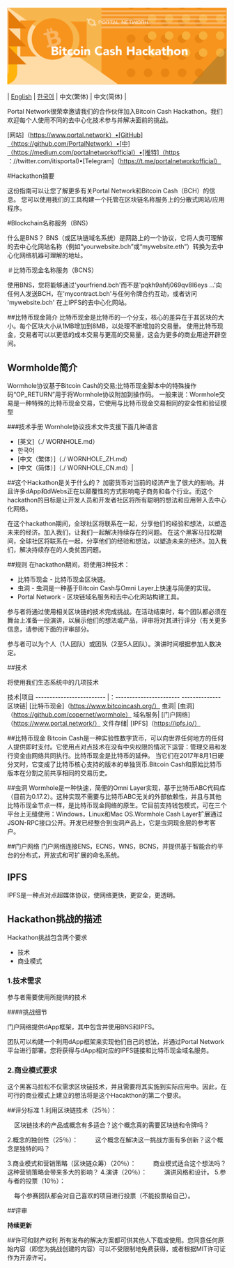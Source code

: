 ![Bitcoin Cash](./assets/bch.png)

| [English](./README.md) | [한국어](./README_KR.md) | 中文(繁体) | 中文(简体) |

Portal Network很荣幸邀请我们的合作伙伴加入Bitcoin Cash Hackathon。我们欢迎每个人使用不同的去中心化技术参与并解决面前的挑战。

[网站]（https://www.portal.network）•[GitHub]（https://github.com/PortalNetwork）•[中]（https://medium.com/portalnetworkofficial）•[推特]（https ：//twitter.com/itisportal)•[Telegram]（https://t.me/portalnetworkofficial）

#Hackathon摘要

这份指南可以让您了解更多有关Portal Network和Bitcoin Cash（BCH）的信息。
您可以使用我们的工具构建一个托管在区块链名称服务上的分散式网站/应用程序。

#Blockchain名称服务（BNS）

什么是BNS？
BNS（或区块链域名系统）是网路上的一个协议，它将人类可理解的去中心化网站名称（例如“yourwebsite.bch”或“mywebsite.eth”）转换为去中心化网络机器可理解的地址。

＃比特币现金名称服务（BCNS）

使用BNS，您将能够通过'yourfriend.bch'而不是'pqkh9ahfj069qv8l6eys ...'向任何人发送BCH，在'mycontract.bch'与任何令牌合约互动，或者访问 'mywebsite.bch' 在上IPFS的去中心化网站。

##比特币现金简介
比特币现金是比特币的一个分支，核心的差异在于其区块的大小。每个区块大小从1MB增加到8MB，以处理不断增加的交易量。
使用比特币现金，交易者可以以更低的成本交易与更高的交易量，这会为更多的商业用途开辟空间。

## Wormholde简介
Wormhole协议基于Bitcoin Cash的交易;比特币现金脚本中的特殊操作码“OP_RETURN”用于将Wormhole协议附加到操作码。
一般来说：Wormhole交易是一种特殊的比特币现金交易，它使用与比特币现金交易相同的安全性和验证模型

###技术手册
Wornhole协议技术文件支援下面几种语言
- [英文]（./ WORNHOLE.md）
- 한국어
- [中文（繁体）]（./ WORNHOLE_ZH.md）
- [中文（简体）]（./ WORNHOLE_CN.md）|

##这个Hackathon是关于什么的？
加密货币对当前的经济产生了很大的影响。并且许多dApp和dWebs正在以颠覆性的方式影响电子商务和各个行业。而这个hackathon的目标是让开发人员和开发者社区将所有聪明的想法和应用带入去中心化网络。

在这个hackathon期间，全球社区将联系在一起，分享他们的经验和想法，以塑造未来的经济。加入我们，让我们一起解决持续存在的问题。
在这个黑客马拉松期间，全球社区将联系在一起，分享他们的经验和想法，以塑造未来的经济。加入我们，解决持续存在的人类贫困问题。

##规则
在hackathon期间，将使用3种技术：

- 比特币现金 - 比特币现金区块链。
- 虫洞 - 虫洞是一种基于Bitcoin Cash与Omni Layer上快速与简便的实现。
- Portal Network - 区块链域名服务和去中心化网站构建工具。


参与者将通过使用相关区块链的技术完成挑战。在活动结束时，每个团队都必须在舞台上准备一段演讲，以展示他们的想法或产品，评审将对其进行评分（有关更多信息，请参阅下面的评审部分。

参与者可以为个人（1人团队）或团队（2至5人团队）。演讲时间根据参加人数决定。

##技术

将使用我们生态系统中的几项技术

技术|项目
------------------------- |：----------------------- --------------
区块链| [比特币现金]（https://www.bitcoincash.org/）
虫洞| [虫洞]（https://github.com/copernet/wormhole）
域名服务| [门户网络]（https://www.portal.network/）
文件存储| [IPFS]（https://ipfs.io/）

##比特币现金
Bitcoin Cash是一种实验性数字货币，可以向世界任何地方的任何人提供即时支付。它使用点对点技术在没有中央权限的情况下运营：管理交易和发行资金由网络共同执行。比特币现金是比特币的延伸。
当它们在2017年8月1日硬分叉时，它变成了比特币核心支持的版本的单独货币.Bitcoin Cash和原始比特币版本在分割之前共享相同的交易历史。

##虫洞
Wormhole是一种快速，简便的Omni Layer实现，基于比特币ABC代码库（目前为0.17.2）。这种实现不需要与比特币ABC无关的外部依赖性，并且与其他比特币现金节点一样，是比特币现金网络的原生。它目前支持钱包模式，可在三个平台上无缝使用：Windows，Linux和Mac OS.Wormhole Cash Layer扩展通过JSON-RPC接口公开。开发已经整合到虫洞产品上，它是虫洞现金层的参考客户。

##门户网络
门户网络连接ENS，ECNS，WNS，BCNS，并提供基于智能合约平台的分布式，开放式和可扩展的命名系统。

## IPFS
IPFS是一种点对点超媒体协议，使网络更快，更安全，更透明。

## Hackathon挑战的描述
Hackathon挑战包含两个要求
- 技术
- 商业模式

### 1.技术需求

参与者需要使用所提供的技术

####挑战细节

门户网络提供dApp框架，其中包含并使用BNS和IPFS。

团队可以构建一个利用dApp框架来实现他们自己的想法，并通过Portal Network平台进行部署。您将获得与dApp相对应的IPFS链接和比特币现金域名服务。

### 2.商业模式要求
这个黑客马拉松不仅需求区块链技术，并且需要将其实施到实际应用中。因此，在可行的商业模式上建立的想法将是这个Hacakthon的第二个要求。

##评分标准
1.利用区块链技术（25％）：

    区块链技术的产品或概念有多适合？这个概念真的需要区块链和令牌吗？

2.概念的独创性（25％）：
    
    这个概念在解决这一挑战方面有多创新？这个概念是独特的吗？

3.商业模式和营销策略（区块链众筹）（20％）：
    
    商业模式适合这个想法吗？这种营销策略会带来多大的影响？
4.演讲（20％）：
    
    演讲风格和设计。
5.参与者的投票（10％）：

    每个参赛团队都会对自己喜欢的项目进行投票（不能投票给自己）。

##评审

**持续更新**

##许可和财产权利
所有发布的解决方案都可供其他人下载或使用。您同意任何原始内容（即您为挑战创建的内容）可以不受限制地免费获得，或者根据MIT许可证作为开源许可。